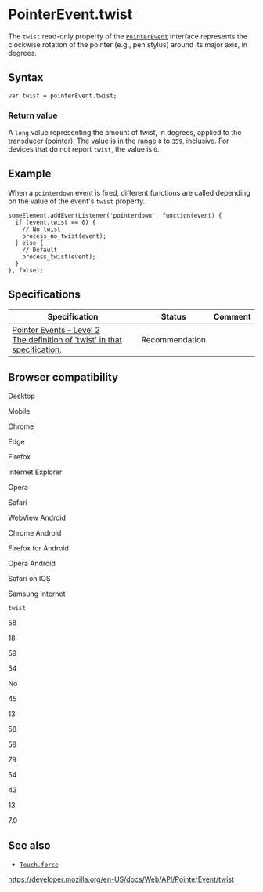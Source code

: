 PointerEvent.twist
==================

The `twist` read-only property of the [`PointerEvent`](../pointerevent) interface represents the clockwise rotation of the pointer (e.g., pen stylus) around its major axis, in degrees.

Syntax
------

    var twist = pointerEvent.twist;

### Return value

A `long` value representing the amount of twist, in degrees, applied to the transducer (pointer). The value is in the range `0` to `359`, inclusive. For devices that do not report `twist`, the value is `0`.

Example
-------

When a `pointerdown` event is fired, different functions are called depending on the value of the event's `twist` property.

    someElement.addEventListener('pointerdown', function(event) {
      if (event.twist == 0) {
        // No twist
        process_no_twist(event);
      } else {
        // Default
        process_twist(event);
      }
    }, false);

Specifications
--------------

<table><thead><tr class="header"><th>Specification</th><th>Status</th><th>Comment</th></tr></thead><tbody><tr class="odd"><td><a href="https://www.w3.org/TR/pointerevents2/#dom-pointerevent-twist">Pointer Events – Level 2<br />
<span class="small">The definition of 'twist' in that specification.</span></a></td><td><span class="spec-rec">Recommendation</span></td><td></td></tr></tbody></table>

Browser compatibility
---------------------

Desktop

Mobile

Chrome

Edge

Firefox

Internet Explorer

Opera

Safari

WebView Android

Chrome Android

Firefox for Android

Opera Android

Safari on IOS

Samsung Internet

`twist`

58

18

59

54

No

45

13

58

58

79

54

43

13

7.0

See also
--------

-   [`Touch.force`](../touch/force)

<a href="https://developer.mozilla.org/en-US/docs/Web/API/PointerEvent/twist" class="_attribution-link">https://developer.mozilla.org/en-US/docs/Web/API/PointerEvent/twist</a>
